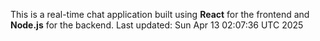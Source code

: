 This is a real-time chat application built using **React** for the frontend and **Node.js** for the backend.
Last updated: Sun Apr 13 02:07:36 UTC 2025

